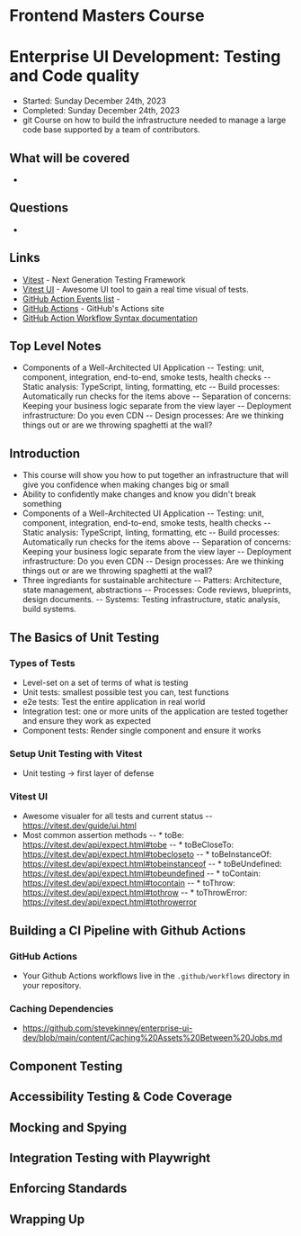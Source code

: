 # Frontend Masters Course
# Enterprise UI Development: Testing and Code quality
- Started: Sunday December 24th, 2023
- Completed: Sunday December 24th, 2023
- git 
Course on how to build the infrastructure needed to manage a large code base supported by a team of contributors.


## What will be covered
- 

## Questions
- 

## Links
- [Vitest](https://vitest.dev/) - Next Generation Testing Framework
- [Vitest UI](https://vitest.dev/guide/ui.html) - Awesome UI tool to gain a real time visual of tests.
- [GitHub Action Events list](https://github.com/stevekinney/enterprise-ui-dev/blob/main/content/Github%20Actions%20Events.md) -
- [GitHub Actions](https://github.com/marketplace?type=actions) - GitHub's Actions site
- [GitHub Action Workflow Syntax documentation](https://docs.github.com/en/actions/using-workflows/workflow-syntax-for-github-actions#jobsjob_idneeds)

## Top Level Notes
- Components of a Well-Architected UI Application
-- Testing: unit, component, integration, end-to-end, smoke tests, health checks
-- Static analysis: TypeScript, linting, formatting, etc
-- Build processes: Automatically run checks for the items above
-- Separation of concerns: Keeping your business logic separate from the view layer
-- Deployment infrastructure: Do you even CDN
-- Design processes: Are we thinking things out or are we throwing spaghetti at the wall?

## Introduction
- This course will show you how to put together an infrastructure that will give you confidence when making changes big or small
- Ability to confidently make changes and know you didn't break something
- Components of a Well-Architected UI Application
-- Testing: unit, component, integration, end-to-end, smoke tests, health checks
-- Static analysis: TypeScript, linting, formatting, etc
-- Build processes: Automatically run checks for the items above
-- Separation of concerns: Keeping your business logic separate from the view layer
-- Deployment infrastructure: Do you even CDN
-- Design processes: Are we thinking things out or are we throwing spaghetti at the wall?
- Three ingrediants for sustainable architecture
-- Patters: Architecture, state management, abstractions
-- Processes: Code reviews, blueprints, design documents.
-- Systems: Testing infrastructure, static analysis, build systems.

## The Basics of Unit Testing
### Types of Tests
- Level-set on a set of terms of what is testing
- Unit tests: smallest possible test you can, test functions
- e2e tests: Test the entire application in real world
- Integration test: one or more units of the application are tested together and ensure they work as expected
- Component tests: Render single component and ensure it works
### Setup Unit Testing with Vitest
- Unit testing -> first layer of defense
### Vitest UI
- Awesome visualer for all tests and current status
-- https://vitest.dev/guide/ui.html
- Most common assertion methods
-- * toBe: https://vitest.dev/api/expect.html#tobe
-- * toBeCloseTo: https://vitest.dev/api/expect.html#tobecloseto
-- * toBeInstanceOf: https://vitest.dev/api/expect.html#tobeinstanceof
-- * toBeUndefined: https://vitest.dev/api/expect.html#tobeundefined
-- * toContain: https://vitest.dev/api/expect.html#tocontain
-- * toThrow: https://vitest.dev/api/expect.html#tothrow
-- * toThrowError: https://vitest.dev/api/expect.html#tothrowerror
## Building a CI Pipeline with Github Actions
### GitHub Actions
- Your Github Actions workflows live in the `.github/workflows` directory in your repository.
### Caching Dependencies
- https://github.com/stevekinney/enterprise-ui-dev/blob/main/content/Caching%20Assets%20Between%20Jobs.md
## Component Testing
## Accessibility Testing & Code Coverage
## Mocking and Spying
## Integration Testing with Playwright
## Enforcing Standards
## Wrapping Up

